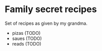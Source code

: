 # Family secret recipes

Set of recipes as given by my grandma.

- pizas (TODO)
- saues (TODO)
- reads (TODO)